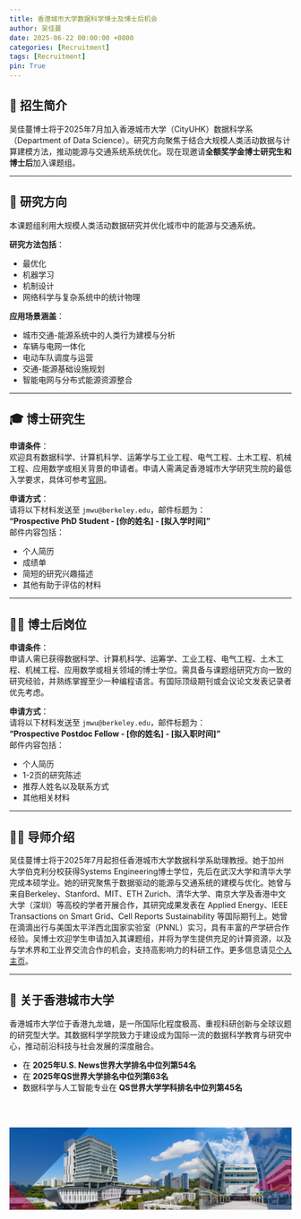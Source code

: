 ```yaml
---
title: 香港城市大学数据科学博士及博士后机会  
author: 吴佳蔓
date: 2025-06-22 00:00:00 +0800
categories: [Recruitment]
tags: [Recruitment]
pin: True
---
```



## 🌟 招生简介

吴佳蔓博士将于2025年7月加入香港城市大学（CityUHK）数据科学系（Department of Data Science）。研究方向聚焦于结合大规模人类活动数据与计算建模方法，推动能源与交通系统系统优化。现在现邀请**全额奖学金博士研究生和博士后**加入课题组。

---

## 🔬 研究方向

本课题组利用大规模人类活动数据研究并优化城市中的能源与交通系统。

**研究方法包括**：  
- 最优化
- 机器学习
- 机制设计
- 网络科学与复杂系统中的统计物理  

**应用场景涵盖**：  
- 城市交通-能源系统中的人类行为建模与分析  
- 车辆与电网一体化  
- 电动车队调度与运营  
- 交通-能源基础设施规划  
- 智能电网与分布式能源资源整合  

---

## 🎓 博士研究生

**申请条件**：  
欢迎具有数据科学、计算机科学、运筹学与工业工程、电气工程、土木工程、机械工程、应用数学或相关背景的申请者。申请人需满足香港城市大学研究生院的最低入学要求，具体可参考[官网](https://www.cityu.edu.hk/pg/research-degree-programmes/entrance-requirements)。

**申请方式**：  
请将以下材料发送至 `jmwu@berkeley.edu`，邮件标题为：  
**“Prospective PhD Student - [你的姓名] - [拟入学时间]”**  
邮件内容包括：  
- 个人简历
- 成绩单  
- 简短的研究兴趣描述  
- 其他有助于评估的材料  

---

## 🧑‍🔬 博士后岗位

**申请条件**：  
申请人需已获得数据科学、计算机科学、运筹学、工业工程、电气工程、土木工程、机械工程、应用数学或相关领域的博士学位。需具备与课题组研究方向一致的研究经验，并熟练掌握至少一种编程语言。有国际顶级期刊或会议论文发表记录者优先考虑。

**申请方式**：  
请将以下材料发送至 `jmwu@berkeley.edu`，邮件标题为：  
**“Prospective Postdoc Fellow - [你的姓名] - [拟入职时间]”**  
邮件内容包括：  
- 个人简历  
- 1-2页的研究陈述  
- 推荐人姓名以及联系方式  
- 其他相关材料  

---

## 👩‍🏫 导师介绍

吴佳蔓博士将于2025年7月起担任香港城市大学数据科学系助理教授。她于加州大学伯克利分校获得Systems Engineering博士学位，先后在武汉大学和清华大学完成本硕学业。她的研究聚焦于数据驱动的能源与交通系统的建模与优化。她曾与来自Berkeley、Stanford、MIT、ETH Zurich、清华大学、南京大学及香港中文大学（深圳）等高校的学者开展合作，其研究成果发表在 Applied Energy、IEEE Transactions on Smart Grid、Cell Reports Sustainability 等国际期刊上。她曾在滴滴出行与美国太平洋西北国家实验室（PNNL）实习，具有丰富的产学研合作经验。吴博士欢迎学生申请加入其课题组，并将为学生提供充足的计算资源，以及与学术界和工业界交流合作的机会，支持高影响力的科研工作。更多信息请见[个人主页](https://charmainewu.github.io/about/)。

---

## 🏫 关于香港城市大学

香港城市大学位于香港九龙塘，是一所国际化程度极高、重视科研创新与全球议题的研究型大学。其数据科学学院致力于建设成为国际一流的数据科学教育与研究中心，推动前沿科技与社会发展的深度融合。

- 在 **2025年U.S. News世界大学排名中位列第54名**  
- 在 **2025年QS世界大学排名中位列第63名**  
- 数据科学与人工智能专业在 **QS世界大学学科排名中位列第45名**


<br/>
<br/>
<p align="center">
  <img src="/assets/fig/cityucampus.png" width="900">
  <br><i> </i>
</p>
